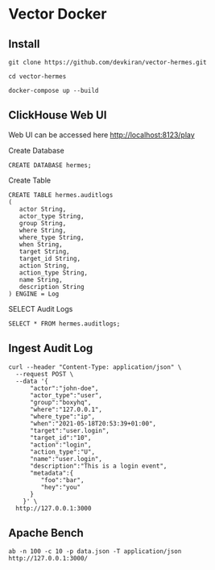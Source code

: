 # Vector Docker

## Install

```
git clone https://github.com/devkiran/vector-hermes.git
```

```
cd vector-hermes
```

```
docker-compose up --build
```

## ClickHouse Web UI

Web UI can be accessed here [http://localhost:8123/play](http://localhost:8123/play)

Create Database

```
CREATE DATABASE hermes;
```

Create Table

```
CREATE TABLE hermes.auditlogs
(
   actor String,
   actor_type String,
   group String,
   where String,
   where_type String,
   when String,
   target String,
   target_id String,
   action String,
   action_type String,
   name String,
   description String
) ENGINE = Log
```

SELECT Audit Logs

```
SELECT * FROM hermes.auditlogs;
```

## Ingest Audit Log

```
curl --header "Content-Type: application/json" \
  --request POST \
  --data '{
      "actor":"john-doe",
      "actor_type":"user",
      "group":"boxyhq",
      "where":"127.0.0.1",
      "where_type":"ip",
      "when":"2021-05-18T20:53:39+01:00",
      "target":"user.login",
      "target_id":"10",
      "action":"login",
      "action_type":"U",
      "name":"user.login",
      "description":"This is a login event",
      "metadata":{
         "foo":"bar",
         "hey":"you"
      }
    }' \
  http://127.0.0.1:3000
```

## Apache Bench

```
ab -n 100 -c 10 -p data.json -T application/json http://127.0.0.1:3000/
```
